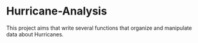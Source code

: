 # Hurricane-Analysis
This project aims that write several functions that organize and manipulate data about  Hurricanes.
